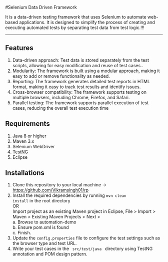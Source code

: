 #Selenium Data Driven Framework

It is a data-driven testing framework that uses Selenium to automate web-based applications. It is designed to
simplify the process of creating and executing automated tests by separating test data from test logic.!!!

********************************************************************************

## Features

1. Data-driven approach: Test data is stored separately from the test scripts, allowing for easy modification and reuse
   of test cases..
2. Modularity: The framework is built using a modular approach, making it easy to add or remove functionality as needed.
3. Reporting: The framework generates detailed test reports in HTML format, making it easy to track test results and
   identify issues.
4. Cross-browser compatibility: The framework supports testing on multiple browsers, including Chrome, Firefox, and
   Safari.
5. Parallel testing: The framework supports parallel execution of test cases, reducing the overall test execution time

## Requirements

1. Java 8 or higher
2. Maven 3.x
3. Selenium WebDriver
4. TestNG
5. Eclipse

## Installations

1. Clone this repository to your local machine -> https://github.com/Vikramsingh01/rp
2. Install the required dependencies by running <code>mvn clean install</code> in the root directory <br>
   OR <br>
   Import project as an existing Maven project in Eclipse, File > Import > Maven > Existing Maven Projects > Next > <br>
   a. Browse to automation-demo <br>
   b. Ensure pom.xml is found <br>
   c. Finish.
3. Update the <code>config.properties</code> file to configure the test settings such as the browser type and test URL.
4. Write your test cases in the <code> src/test/java </code> directory using TestNG annotation and POM design pattern.
